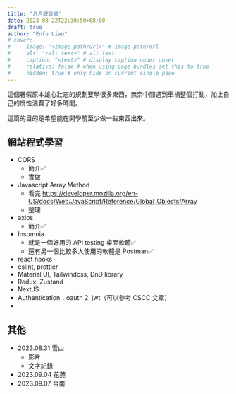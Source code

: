 ```yaml
---
title: "八月底計畫"
date: 2023-08-22T22:30:50+08:00
draft: true
author: "Enfu Liao"
# cover:
#     image: "<image path/url>" # image path/url
#     alt: "<alt text>" # alt text
#     caption: "<text>" # display caption under cover
#     relative: false # when using page bundles set this to true
#     hidden: true # only hide on current single page
---
```


這個暑假原本雄心壯志的規劃要學很多東西，無奈中間遇到車禍整個打亂，加上自己的惰性浪費了好多時間。

這篇的目的是希望能在開學前至少做一些東西出來。

## 網站程式學習
- CORS
    - 簡介✅
    - 實做
- Javascript Array Method
    - 看完 https://developer.mozilla.org/en-US/docs/Web/JavaScript/Reference/Global_Objects/Array
    - 整理
- axios
    - 簡介✅
- Insomnia
    - 就是一個好用的 API testing 桌面軟體✅
    - 還有另一個比較多人使用的軟體是 Postman✅
- react hooks
- eslint, prettier
- Material UI, Tailwindcss, DnD library
- Redux, Zustand
- NextJS
- Authentication：oauth 2, jwt（可以參考 CSCC 文章）
- 


## 其他
- 2023.08.31 雪山
    - 影片
    - 文字紀錄
- 2023.09.04 花蓮
- 2023.09.07 台南


